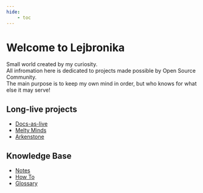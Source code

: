 ```yaml
---
hide:
    - toc
---
```


# Welcome to Lejbronika

Small world created by my curiosity.  
All infromation here is dedicated to projects made possible by Open Source Community.  
The main purpose is to keep my own mind in order, but who knows for what else it may serve! 

## Long-live projects

- [Docs-as-live](docdocs/index.md)
- [Melty Minds](meltyminds/index.md)
- [Arkenstone](arkenstone/index.md)

## Knowledge Base
- [Notes](notes/index.md)
- [How To](howto/index.md)
- [Glossary](glossary.md)
